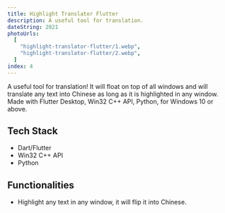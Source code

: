 ```yaml
---
title: Highlight Translator Flutter
description: A useful tool for translation.
dateString: 2021
photoUrls:
  [
    "highlight-translator-flutter/1.webp",
    "highlight-translator-flutter/2.webp",
  ]
index: 4
---
```


A useful tool for translation! It will float on top of all windows and will translate any text into Chinese as long as it is highlighted in any window. Made with Flutter Desktop, Win32 C++ API, Python, for Windows 10 or above.

## Tech Stack

- Dart/Flutter
- Win32 C++ API
- Python

## Functionalities

- Highlight any text in any window, it will flip it into Chinese.
